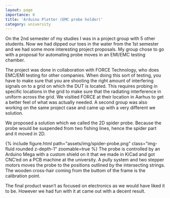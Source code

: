 ```yaml
---
layout: page
importance: 6
title: 'Arduino Plotter (EMC probe holder)'
category: university
---
```


On the 2nd semester of my studies I was in a project group with 5 other students. Now we had dipped our toes in the water from the 1st semester and we had some more interesting project proposals. My group chose to go with a proposal for automating probe moves in an EMI/EMC testing chamber.

The project was done in collaboration with FORCE Technology, who does EMC/EMI testing for other companies. When doing this sort of testing, you have to make sure that you are shooting the right amount of interfering signals on to a grid on which the DUT is located. This requires probing in specific locations in the grid to make sure that the radiating interference in uniform across the grid. We visitied FORCE at their location in Aarhus to get a better feel of what was actually needed. A second group was also working on the same project case and came up with a very different we solution.

We proposed a solution which we called the 2D spider probe. Because the probe would be suspended from two fishing lines, hence the spider part and it moved in 2D.

{% include figure.html path="assets/img/spider-probe.png" class="img-fluid rounded z-depth-1" zoomable=true %}
The probe is controlled by an Arduino Mega with a custom shield on it that we made in KiCad and got CNC’ed on a PCB machine at the university. A pully system and two stepper motors moves the probe to the positions outlined by the intersecting strings. The wooden cross-hair coming from the buttom of the frame is the calibration point.

The final product wasn’t as focused on electronics as we would have liked it to be. However we had fun with it at came out with a decent result.